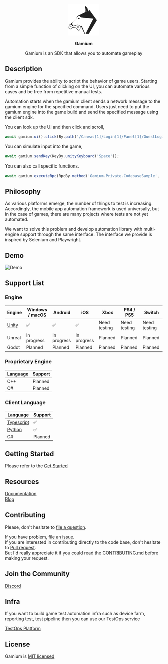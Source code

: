 <p align="center">
<img src=".github/resources/dogu-gamium-logo.png" width="100px" height="100px" title="Gamium_Logo"/>
</p>
<p align="center">
  <b>Gamium</b>
</p>
<p align="center">
Gamium is an SDK that allows you to automate gameplay
</p>

## Description

Gamium provides the ability to script the behavior of game users. Starting from a simple function of clicking on the UI, you can automate various cases and be free from repetitive manual tests.

Automation starts when the gamium client sends a network message to the gamium engine for the specified command.
Users just need to put the gamium engine into the game build and send the specified message using the client sdk.

You can look up the UI and then click and scroll,

```ts
await gamium.ui().click(By.path('/Canvas[1]/Login[1]/Panel[1]/GuestLoginBtn[1]'));
```

You can simulate input into the game,

```ts
await gamium.sendKey(KeyBy.unityKeyboard('Space'));
```

You can also call specific functions.

```ts
await gamium.executeRpc(RpcBy.method('Gamium.Private.CodebaseSample', 'CallParam1', 10));
```

## Philosophy

As various platforms emerge, the number of things to test is increasing. Accordingly, the mobile app automation framework is used universally, but in the case of games, there are many projects where tests are not yet automated.

We want to solve this problem and develop automation library with multi-engine support through the same interface.
The interface we provide is inspired by Selenium and Playwright.

## Demo

<img src=".github/resources/gamium-dogurpgsample_demo.gif"  title="Demo"/>

## Support List

### Engine

| Engine                | Windows / macOS | Android     | iOS         | Xbox         | PS4 / PS5    | Switch       |
| --------------------- | --------------- | ----------- | ----------- | ------------ | ------------ | ------------ |
| [Unity](engine/unity) | ✅              | ✅          | ✅          | Need testing | Need testing | Need testing |
| Unreal                | In progress     | In progress | In progress | Planned      | Planned      | Planned      |
| Godot                 | Planned         | Planned     | Planned     | Planned      | Planned      | Planned      |

### Proprietary Engine

| Language | Support |
| -------- | ------- |
| C++      | Planned |
| C#       | Planned |

### Client Language

| Language                               | Support |
| -------------------------------------- | ------- |
| [Typescript](client/typescript/gamium) | ✅      |
| [Python](client/python/gamium)         | ✅      |
| C#                                     | Planned |

## Getting Started
Please refer to the [Get Started](https://gamium.dogutech.io/docs/get-started/introduction)



## Resources

[Documentation](https://gamium.dogutech.io)  
[Blog](https://blog.dogutech.io/tag/gamium/)


## Contributing
Please, don't hesitate to [file a question](https://github.com/dogu-team/gamium/discussions/new?category=q-a).

If you have problem, [file an issue](https://github.com/dogu-team/gamium/issues/new).  
If you are interested in contributing directly to the code base, don't hesitate to [Pull request](https://github.com/dogu-team/gamium/pulls).  
But I'd really appreciate it if you could read the [CONTRIBUTING.md](CONTRIBUTING.md) before making your request.

## Join the Community
[Discord](https://discord.gg/cUWPGWgUFG)

## Infra

If you want to build game test automation infra such as device farm, reporting test, test pipeline then you can use our TestOps service

[TestOps Platform](https://dogutech.io)

## License

Gamium is [MIT licensed](LICENSE)
